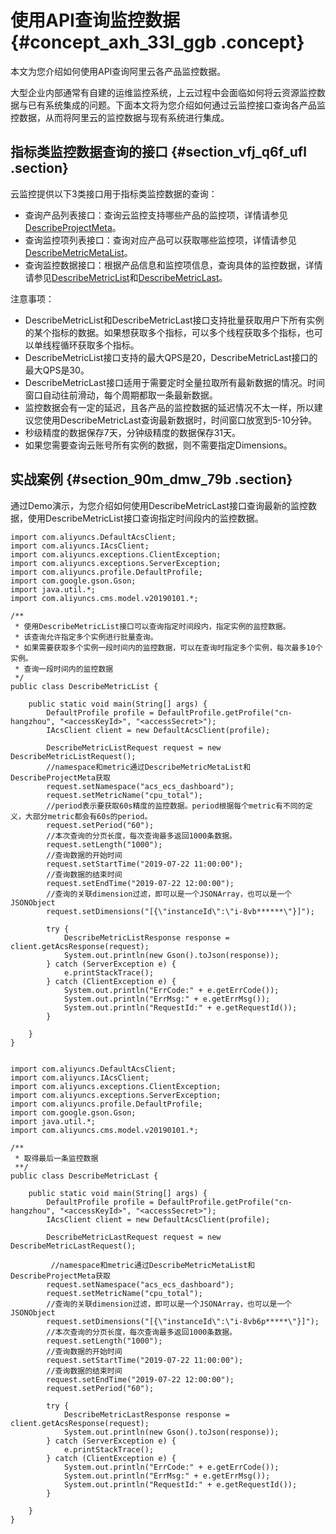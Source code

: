 # 使用API查询监控数据 {#concept_axh_33l_ggb .concept}

本文为您介绍如何使用API查询阿里云各产品监控数据。

大型企业内部通常有自建的运维监控系统，上云过程中会面临如何将云资源监控数据与已有系统集成的问题。下面本文将为您介绍如何通过云监控接口查询各产品监控数据，从而将阿里云的监控数据与现有系统进行集成。

## 指标类监控数据查询的接口 {#section_vfj_q6f_ufl .section}

云监控提供以下3类接口用于指标类监控数据的查询：

-   查询产品列表接口：查询云监控支持哪些产品的监控项，详情请参见[DescribeProjectMeta](../../../../intl.zh-CN/API参考/云产品时序指标类监控数据/DescribeProjectMeta.md#)。
-   查询监控项列表接口：查询对应产品可以获取哪些监控项，详情请参见[DescribeMetricMetaList](../../../../intl.zh-CN/API参考/云产品时序指标类监控数据/DescribeMetricMetaList.md#)。
-   查询监控数据接口：根据产品信息和监控项信息，查询具体的监控数据，详情请参见[DescribeMetricList](../../../../intl.zh-CN/API参考/云产品时序指标类监控数据/DescribeMetricList.md#)和[DescribeMetricLast](../../../../intl.zh-CN/API参考/云产品时序指标类监控数据/DescribeMetricLast.md#)。

注意事项：

-   DescribeMetricList和DescribeMetricLast接口支持批量获取用户下所有实例的某个指标的数据。如果想获取多个指标，可以多个线程获取多个指标，也可以单线程循环获取多个指标。
-   DescribeMetricList接口支持的最大QPS是20，DescribeMetricLast接口的最大QPS是30。
-   DescribeMetricLast接口适用于需要定时全量拉取所有最新数据的情况。时间窗口自动往前滑动，每个周期都取一条最新数据。
-   监控数据会有一定的延迟，且各产品的监控数据的延迟情况不太一样，所以建议您使用DescribeMetricLast查询最新数据时，时间窗口放宽到5-10分钟。
-   秒级精度的数据保存7天，分钟级精度的数据保存31天。
-   如果您需要查询云账号所有实例的数据，则不需要指定Dimensions。

## 实战案例 {#section_90m_dmw_79b .section}

通过Demo演示，为您介绍如何使用DescribeMetricLast接口查询最新的监控数据，使用DescribeMetricList接口查询指定时间段内的监控数据。

``` {#codeblock_mn6_jfu_9p9 .language-java}
import com.aliyuncs.DefaultAcsClient;
import com.aliyuncs.IAcsClient;
import com.aliyuncs.exceptions.ClientException;
import com.aliyuncs.exceptions.ServerException;
import com.aliyuncs.profile.DefaultProfile;
import com.google.gson.Gson;
import java.util.*;
import com.aliyuncs.cms.model.v20190101.*;

/**
 * 使用DescribeMetricList接口可以查询指定时间段内，指定实例的监控数据。
 * 该查询允许指定多个实例进行批量查询。
 * 如果需要获取多个实例一段时间内的监控数据，可以在查询时指定多个实例，每次最多10个实例。
 * 查询一段时间内的监控数据
 */
public class DescribeMetricList {

    public static void main(String[] args) {
        DefaultProfile profile = DefaultProfile.getProfile("cn-hangzhou", "<accessKeyId>", "<accessSecret>");
        IAcsClient client = new DefaultAcsClient(profile);

        DescribeMetricListRequest request = new DescribeMetricListRequest();
        //namespace和metric通过DescribeMetricMetaList和DescribeProjectMeta获取
        request.setNamespace("acs_ecs_dashboard");
        request.setMetricName("cpu_total");
        //period表示要获取60s精度的监控数据。period根据每个metric有不同的定义，大部分metric都会有60s的period。
        request.setPeriod("60");
        //本次查询的分页长度，每次查询最多返回1000条数据。
        request.setLength("1000");
        //查询数据的开始时间
        request.setStartTime("2019-07-22 11:00:00");
        //查询数据的结束时间
        request.setEndTime("2019-07-22 12:00:00");
        //查询的关联dimension过滤，即可以是一个JSONArray，也可以是一个JSONObject
        request.setDimensions("[{\"instanceId\":\"i-8vb******\"}]");

        try {
            DescribeMetricListResponse response = client.getAcsResponse(request);
            System.out.println(new Gson().toJson(response));
        } catch (ServerException e) {
            e.printStackTrace();
        } catch (ClientException e) {
            System.out.println("ErrCode:" + e.getErrCode());
            System.out.println("ErrMsg:" + e.getErrMsg());
            System.out.println("RequestId:" + e.getRequestId());
        }

    }
}
				
```

``` {#codeblock_4z1_lu9_yuy .language-java}
import com.aliyuncs.DefaultAcsClient;
import com.aliyuncs.IAcsClient;
import com.aliyuncs.exceptions.ClientException;
import com.aliyuncs.exceptions.ServerException;
import com.aliyuncs.profile.DefaultProfile;
import com.google.gson.Gson;
import java.util.*;
import com.aliyuncs.cms.model.v20190101.*;

/**
 * 取得最后一条监控数据
 **/
public class DescribeMetricLast {

    public static void main(String[] args) {
        DefaultProfile profile = DefaultProfile.getProfile("cn-hangzhou", "<accessKeyId>", "<accessSecret>");
        IAcsClient client = new DefaultAcsClient(profile);

        DescribeMetricLastRequest request = new DescribeMetricLastRequest();

         //namespace和metric通过DescribeMetricMetaList和DescribeProjectMeta获取        
        request.setNamespace("acs_ecs_dashboard");
        request.setMetricName("cpu_total");
        //查询的关联dimension过滤，即可以是一个JSONArray，也可以是一个JSONObject
        request.setDimensions("[{\"instanceId\":\"i-8vb6p*****\"}]");
        //本次查询的分页长度，每次查询最多返回1000条数据。
        request.setLength("1000");
        //查询数据的开始时间
        request.setStartTime("2019-07-22 11:00:00");
        //查询数据的结束时间
        request.setEndTime("2019-07-22 12:00:00");
        request.setPeriod("60");

        try {
            DescribeMetricLastResponse response = client.getAcsResponse(request);
            System.out.println(new Gson().toJson(response));
        } catch (ServerException e) {
            e.printStackTrace();
        } catch (ClientException e) {
            System.out.println("ErrCode:" + e.getErrCode());
            System.out.println("ErrMsg:" + e.getErrMsg());
            System.out.println("RequestId:" + e.getRequestId());
        }

    }
}               
```

